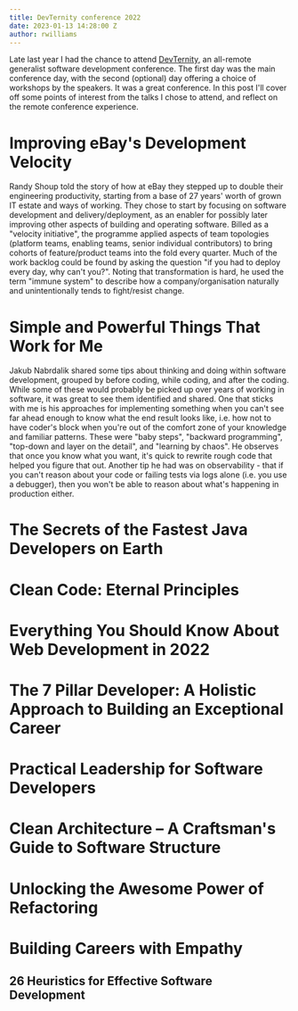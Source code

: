 ```yaml
---
title: DevTernity conference 2022
date: 2023-01-13 14:28:00 Z
author: rwilliams
---
```


Late last year I had the chance to attend [DevTernity](https://devternity.com), an all-remote generalist software development conference. The first day was the main conference day, with the second (optional) day offering a choice of workshops by the speakers. It was a great conference. In this post I'll cover off some points of interest from the talks I chose to attend, and reflect on the remote conference experience.

# Improving eBay's Development Velocity

Randy Shoup told the story of how at eBay they stepped up to double their engineering productivity, starting from a base of 27 years' worth of grown IT estate and ways of working. They chose to start by focusing on software development and delivery/deployment, as an enabler for possibly later improving other aspects of building and operating software.  Billed as a "velocity initiative", the programme applied aspects of team topologies (platform teams, enabling teams, senior individual contributors) to bring cohorts of feature/product teams into the fold every quarter. Much of the work backlog could be found by asking the question "if you had to deploy every day, why can't you?". Noting that transformation is hard, he used the term "immune system" to describe how a company/organisation naturally and unintentionally tends to fight/resist change.

# Simple and Powerful Things That Work for Me

Jakub Nabrdalik shared some tips about thinking and doing within software development, grouped by before coding, while coding, and after the coding. While some of these would probably be picked up over years of working in software, it was great to see them identified and shared. One that sticks with me is his approaches for implementing something when you can't see far ahead enough to know what the end result looks like, i.e. how not to have coder's block when you're out of the comfort zone of your knowledge and familiar patterns. These were "baby steps", "backward programming", "top-down and layer on the detail", and "learning by chaos". He observes that once you know what you want, it's quick to rewrite rough code that helped you figure that out. Another tip he had was on observability - that if you can't reason about your code or failing tests via logs alone (i.e. you use a debugger), then you won't be able to reason about what's happening in production either.

# The Secrets of the Fastest Java Developers on Earth

# Clean Code: Eternal Principles

# Everything You Should Know About Web Development in 2022

# The 7 Pillar Developer: A Holistic Approach to Building an Exceptional Career

# Practical Leadership for Software Developers

# Clean Architecture – A Craftsman's Guide to Software Structure

# Unlocking the Awesome Power of Refactoring

# Building Careers with Empathy

## 26 Heuristics for Effective Software Development